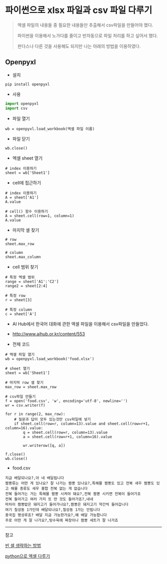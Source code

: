 # 파이썬으로 xlsx 파일과 csv 파일 다루기



> 엑셀 파일의 내용들 중 필요한 내용들만 추출해서 csv파일을 만들어야 했다.
>
> 파이썬을 이용해서 노가다를 줄이고 반자동으로 파일 처리를 하고 싶어서 했다.
>
> 판다스나 다른 것을 사용해도 되지만 나는 아래의 방법을 이용하였다.



## Openpyxl



- 설치

```
pip install openpyxl
```



- 사용

```python
import openpyxl
import csv
```



- 파일 열기

```
wb = openpyxl.load_workbook(엑셀 파일 이름)
```



- 파일 닫기

```
wb.close()
```



- 엑셀 sheet 열기

```
# index 이용하기
sheet = wb['Sheet1']
```



- cell에 접근하기

```
# index 이용하기
A = sheet['A1']
A.value
```

```
# cell() 함수 이용하기
A = sheet.cell(row=1, column=1)
A.value
```



- 마지막 셀 찾기

```
# row
sheet.max_row

# column
sheet.max_column
```



- cell 범위 찾기

```
# 특정 엑셀 범위
range = sheet['A1':'C2']
range2 = sheet[2:4]

# 특정 row
r = sheet[3]

# 특정 column
c = sheet['A']
```







- AI Hub에서 한국어 대화에 관한 엑셀 파일을 이용해서 csv파일을 만들었다.

- http://www.aihub.or.kr/content/553



- 전체 코드

```
# 엑셀 파일 열기
wb = openpyxl.load_workbook('food.xlsx')

# sheet 열기
sheet = wb['Sheet1']

# 마지막 row 셀 찾기
max_row = sheet.max_row

# csv파일 만들기
f = open('food.csv', 'w', encoding='utf-8', newline='')
wr = csv.writer(f)

for r in range(2, max_row):
    # 질문과 답이 모두 있는것만 csv파일에 넣기
    if sheet.cell(row=r, column=13).value and sheet.cell(row=r+1, column=16).value:
        q = sheet.cell(row=r, column=13).value
        a = sheet.cell(row=r+1, column=16).value

        wr.writerow([q, a])
        
f.close()
wb.close()
```



- food.csv

```csv
지금 배달되나요?,아 네 배달됩니다
짬뽕류는 어떤 게 있나요? 잘 나가는 짬뽕 있나요?,특해물 짬뽕도 있고 전복 새우 짬뽕도 있고 해물 종류도 새우 홍합 전복 없는 게 없습니다
전복 들어가는 거는 특해물 짬뽕 시켜야 돼요?,전복 짬뽕 시키면 전복이 들어가죠
전복 들어가고 여러 가지 또 딴 것도 들어가죠?,네네
마차이 짬뽕밥은 돼지고기 들어가나요?,짬뽕은 돼지고기 약간씩 들어갑니다
여기 칠성동 1가인데 배달되나요?,칠성동 1가는 안됩니다
중국집 명성루죠? 배달 지금 가능한가요?,예 배달 가능합니다
주로 어떤 게 잘 나가요?,탕수육에 짜장이나 짬뽕 세트가 잘 나가죠 
```













------------------------------------

참고



[빈 셀 생략하는 방법](https://stackoverflow.com/questions/7907928/openpyxl-check-for-empty-cell)

[python으로 엑셀 다루기](https://doitnow-man.tistory.com/159)











